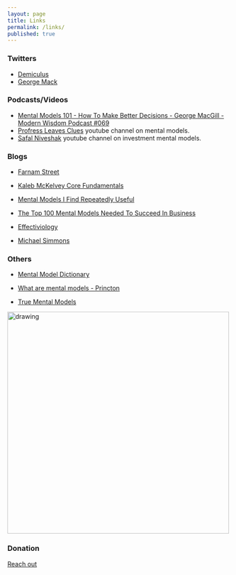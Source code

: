 ```yaml
---
layout: page
title: Links
permalink: /links/
published: true
---
```


<!-- ### Books -->

### Twitters

- [Demiculus](https://twitter.com/demiculus)
- [George Mack](https://twitter.com/george__mack)

### Podcasts/Videos

- [Mental Models 101 - How To Make Better Decisions - George MacGill - Modern Wisdom Podcast #069](https://www.youtube.com/watch?v=m_56L8EGLIk)
- [Profress Leaves Clues](https://www.youtube.com/channel/UCqwv2pNwm2toS7IzZrvLGPA) youtube channel on mental models.
- [Safal Niveshak](https://www.youtube.com/user/safalniveshaktv) youtube channel on investment mental models.

### Blogs

- [Farnam Street](https://fs.blog/mental-models/)

- [Kaleb McKelvey Core Fundamentals](https://www.kalebmckelvey.com/journey-to-achieve/core-fundamentals/)

- [Mental Models I Find Repeatedly Useful](https://medium.com/@yegg/mental-models-i-find-repeatedly-useful-936f1cc405d)

- [The Top 100 Mental Models Needed To Succeed In Business](http://robdkelly.com/blog/mental-models/a-list-of-top-100-mental-models-for-business/)

- [Effectiviology](https://effectiviology.com/start-here/)

- [Michael Simmons](http://michaeldsimmons.com/most-people-think-this-is-a-smart-habit-but-its-actually-brain-damaging/)

### Others

- [Mental Model Dictionary](https://www.mentalmodeldictionary.com/)

- [What are mental models - Princton](http://mentalmodels.princeton.edu/about/what-are-mental-models/)

- [True Mental Models](https://truementalmodels.com/)

<a href="https://imgur.com/ICqWiG6"><img src="https://i.imgur.com/ICqWiG6.png" alt="drawing" width="500"/></a>


### Donation

[Reach out](https://demiculus.com/)

<!-- Begin Mailchimp Signup Form -->
<!-- 
<link href="//cdn-images.mailchimp.com/embedcode/horizontal-slim-10_7.css" rel="stylesheet" type="text/css">
<style type="text/css">
	#mc_embed_signup{background:#fff; clear:left; font:14px Helvetica,Arial,sans-serif; width:100%;}
	/* Add your own Mailchimp form style overrides in your site stylesheet or in this style block.
	   We recommend moving this block and the preceding CSS link to the HEAD of your HTML file. */
</style>
<div id="mc_embed_signup">
<form action="https://mmpractices.us4.list-manage.com/subscribe/post?u=5e48c3d74f89ecdb344fb99c6&amp;id=3b0998df30" method="post" id="mc-embedded-subscribe-form" name="mc-embedded-subscribe-form" class="validate" target="_blank" novalidate>
    <div id="mc_embed_signup_scroll">
	<label for="mce-EMAIL">Subscribe To Get Weekly Practices</label>
	<input type="email" value="" name="EMAIL" class="email" id="mce-EMAIL" placeholder="email address" required>
    
<div style="position: absolute; left: -5000px;" aria-hidden="true"><input type="text" name="b_5e48c3d74f89ecdb344fb99c6_3b0998df30" tabindex="-1" value=""></div>
<div class="clear"><input type="submit" value="Subscribe" name="subscribe" id="mc-embedded-subscribe" class="button"></div>
</div>
</form>
</div>
 -->
<!--End mc_embed_signup-->